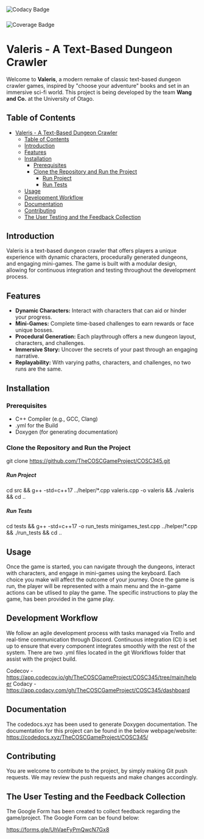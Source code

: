 ![Codacy Badge](https://app.codacy.com/project/badge/Grade/416142ee7b9049e3b421bc0592f98b00)

###

![Coverage Badge](https://app.codacy.com/project/badge/Coverage/416142ee7b9049e3b421bc0592f98b00)

# Valeris - A Text-Based Dungeon Crawler

Welcome to **Valeris**, a modern remake of classic text-based dungeon crawler games, inspired by "choose your adventure" books and set in an immersive sci-fi world. This project is being developed by the team **Wang and Co.** at the University of Otago.

## Table of Contents

- [Valeris - A Text-Based Dungeon Crawler](#valeris---a-text-based-dungeon-crawler)
  - [Table of Contents](#table-of-contents)
  - [Introduction](#introduction)
  - [Features](#features)
  - [Installation](#installation)
    - [Prerequisites](#prerequisites)
    - [Clone the Repository and Run the Project](#clone-the-repository-and-run-the-project)
        - [Run Project](#run-project)
        - [Run Tests](#run-tests)
  - [Usage](#usage)
  - [Development Workflow](#development-workflow)
  - [Documentation](#documentation)
  - [Contributing](#contributing)
  - [The User Testing and the Feedback Collection](#the-user-testing-and-the-feedback-collection)

## Introduction

Valeris is a text-based dungeon crawler that offers players a unique experience with dynamic characters, procedurally generated dungeons, and engaging mini-games. The game is built with a modular design, allowing for continuous integration and testing throughout the development process.

## Features

- **Dynamic Characters:** Interact with characters that can aid or hinder your progress.
- **Mini-Games:** Complete time-based challenges to earn rewards or face unique bosses.
- **Procedural Generation:** Each playthrough offers a new dungeon layout, characters, and challenges.
- **Immersive Story:** Uncover the secrets of your past through an engaging narrative.
- **Replayability:** With varying paths, characters, and challenges, no two runs are the same.

## Installation

### Prerequisites

- C++ Compiler (e.g., GCC, Clang)
- .yml for the Build
- Doxygen (for generating documentation)

### Clone the Repository and Run the Project

git clone https://github.com/TheCOSCGameProject/COSC345.git

##### Run Project

cd src && g++ -std=c++17 ../helper/*.cpp valeris.cpp -o valeris && ./valeris && cd ..

##### Run Tests

cd tests && g++ -std=c++17 -o run_tests minigames_test.cpp ../helper/*.cpp && ./run_tests && cd ..












## Usage
Once the game is started, you can navigate through the dungeons, interact with characters, and engage in mini-games using the keyboard. Each choice you make will affect the outcome of your journey. Once the game is run, the player will be represented with a main menu and the in-game actions can be utlised to play the game. The specific instructions to play the game, has been provided in the game play.








## Development Workflow

We follow an agile development process with tasks managed via Trello and real-time communication through Discord. Continuous integration (CI) is set up to ensure that every component integrates smoothly with the rest of the system. There are two .yml files located in the git Workflows folder that assist with the project build.

Codecov - https://app.codecov.io/gh/TheCOSCGameProject/COSC345/tree/main/helper
Codacy - https://app.codacy.com/gh/TheCOSCGameProject/COSC345/dashboard


## Documentation

The codedocs.xyz has been used to generate Doxygen documentation. The documentation for this project can be found in the below webpage/website:
https://codedocs.xyz/TheCOSCGameProject/COSC345/

## Contributing

You are welcome to contribute to the project, by simply making Git push requests. We may review the push requests and make changes accordingly.


## The User Testing and the Feedback Collection

The Google Form has been created to collect feedback regarding the game/project. The Google Form can be found below:

https://forms.gle/UhVaeFyPmQwcN7Gx8

